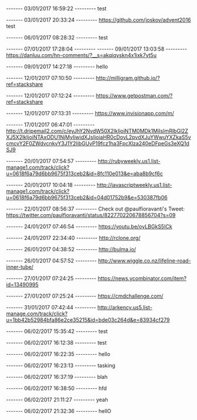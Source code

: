 
------- 03/01/2017 16:59:22 ---------
test

------- 03/01/2017 20:33:24 ---------
https://github.com/joskov/advent2016
test

------- 06/01/2017 08:28:32 ---------
test

------- 07/01/2017 17:28:04 ---------
------- 09/01/2017 13:03:58 ---------
https://danluu.com/hn-comments/?__s=akqiqyskn4x1ixk7yt5u

------- 09/01/2017 14:27:18 ---------
hello

------- 12/01/2017 07:10:50 ---------
http://milligram.github.io/?ref=stackshare

------- 12/01/2017 07:12:24 ---------
https://www.getpostman.com/?ref=stackshare

------- 12/01/2017 07:13:31 ---------
https://www.invisionapp.com/m/

------- 17/01/2017 06:47:01 ---------
http://t.dripemail2.com/c/eyJhY2NvdW50X2lkIjoiNTM0MDk1MiIsImRlbGl2ZXJ5X2lkIjoiNTAxODU1NjMyIiwidXJsIjoiaHR0cDovL2pvdXJuYWwuYXZkaS5vcmcvY2F0ZWdvcnkvY3J1Y2libGUvP19fcz1ha3FpcXlza240eDFpeGs3eXQ1dSJ9

------- 20/01/2017 07:54:57 ---------
http://rubyweekly.us1.list-manage1.com/track/click?u=0618f6a79d6bb9675f313ceb2&id=8fc110e013&e=aba8b9cf6c

------- 20/01/2017 10:04:18 ---------
http://javascriptweekly.us1.list-manage1.com/track/click?u=0618f6a79d6bb9675f313ceb2&id=04d01752b9&e=530387fb06

------- 22/01/2017 08:56:37 ---------
Check out @paulfioravanti's Tweet: https://twitter.com/paulfioravanti/status/822770220678856704?s=09

------- 24/01/2017 07:46:54 ---------
https://youtu.be/oyLBGkS5ICk

------- 24/01/2017 22:34:40 ---------
http://rclone.org/

------- 26/01/2017 04:38:52 ---------
http://bulma.io/

------- 26/01/2017 04:57:52 ---------
http://www.wiggle.co.nz/lifeline-road-inner-tube/

------- 27/01/2017 07:24:25 ---------
https://news.ycombinator.com/item?id=13490995

------- 27/01/2017 07:25:24 ---------
https://cmdchallenge.com/

------- 31/01/2017 07:42:44 ---------
http://arkency.us5.list-manage.com/track/click?u=1bb42b52984bfa86e2ce35215&id=bde03c264d&e=83934cf279

------- 06/02/2017 15:35:42 ---------
test

------- 06/02/2017 16:12:38 ---------
test

------- 06/02/2017 16:22:35 ---------
hello

------- 06/02/2017 16:23:13 ---------
tasking

------- 06/02/2017 16:37:19 ---------
blah

------- 06/02/2017 16:38:50 ---------
hfd

------- 06/02/2017 21:11:27 ---------
yeah

------- 06/02/2017 21:32:36 ---------
hellO
